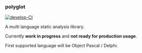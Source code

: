 ### polyglot

[![develop-CI](https://github.com/henrikfroehling/polyglot/workflows/develop-CI/badge.svg?branch=develop)](https://github.com/henrikfroehling/polyglot/actions?query=workflow%3Adevelop-CI)

A multi language static analysis library.

Currently **work in progress** and **not ready for production usage**.

First supported language will be Object Pascal / Delphi.
